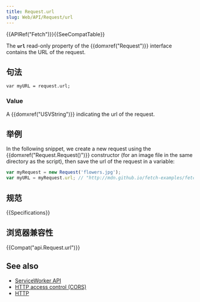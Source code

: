 ```yaml
---
title: Request.url
slug: Web/API/Request/url
---
```

{{APIRef("Fetch")}}{{SeeCompatTable}}

The **`url`** read-only property of the {{domxref("Request")}} interface contains the URL of the request.

## 句法

```plain
var myURL = request.url;
```

### Value

A {{domxref("USVString")}} indicating the url of the request.

## 举例

In the following snippet, we create a new request using the {{domxref("Request.Request()")}} constructor (for an image file in the same directory as the script), then save the url of the request in a variable:

```js
var myRequest = new Request('flowers.jpg');
var myURL = myRequest.url; // "http://mdn.github.io/fetch-examples/fetch-request/flowers.jpg"
```

## 规范

{{Specifications}}

## 浏览器兼容性

{{Compat("api.Request.url")}}

## See also

- [ServiceWorker API](/zh-CN/docs/Web/API/ServiceWorker_API)
- [HTTP access control (CORS)](/zh-CN/docs/Web/HTTP/Access_control_CORS)
- [HTTP](/zh-CN/docs/Web/HTTP)
